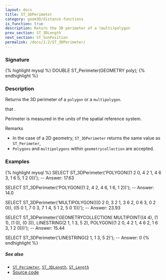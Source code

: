 ```yaml
---
layout: docs
title: ST_3DPerimeter
category: geom3D/distance-functions
is_function: true
description: Return the 3D perimeter of a (multi)polygon
prev_section: ST_3DLength
next_section: ST_SunPosition
permalink: /docs/1.2/ST_3DPerimeter/
---
```


### Signature

{% highlight mysql %}
DOUBLE ST_Perimeter(GEOMETRY poly);
{% endhighlight %}

### Description

Returns the 3D perimeter of a `polygon` or a `multipolygon`.

 that .

Perimeter is measured in the units of the spatial reference system.

Remarks
*  In the case of a 2D geometry, `ST_3DPerimeter` returns the same value as `ST_Perimeter`,
*  `Polygons` and `multipolygons` within `geometrycollection` are accepted.

### Examples

{% highlight mysql %}
SELECT ST_3DPerimeter('POLYGON((1 2 0, 4 2 1, 4 6 3, 1 6 5, 1 2 0))');
-- Answer: 17.63

SELECT ST_3DPerimeter('POLYGON((1 2, 4 2, 4 6, 1 6, 1 2))');
-- Answer: 14.0

SELECT ST_3DPerimeter('MULTIPOLYGON(((0 2 0, 3 2 1, 3 6 2, 0 6 3, 0 2 0)),
                                    ((5 0 1, 7 0 3, 7 1 4, 5 1 2, 5 0 1)))');
-- Answer: 23.93

SELECT ST_3DPerimeter('GEOMETRYCOLLECTION(
                    MULTIPOINT((4 4), (1 1), (1 0), (0 3)),
                    LINESTRING(2 1, 1 3, 5 2),
                    POLYGON((1 2 0, 4 2 1, 4 6 2, 1 6 3, 1 2 0)))');
-- Answer: 15.44

SELECT ST_3DPerimeter('LINESTRING(2 1, 1 3, 5 2)');
-- Answer: 0
{% endhighlight %}

##### See also

* [`ST_Perimeter`](../ST_Perimeter), [`ST_3DLength`](../ST_3DLength), [`ST_Length`](../ST_Length)
* <a href="https://github.com/orbisgis/h2gis/blob/v1.2.4/h2spatial-ext/src/main/java/org/h2gis/h2spatialext/function/spatial/properties/ST_Perimeter.java" target="_blank">Source code</a>
